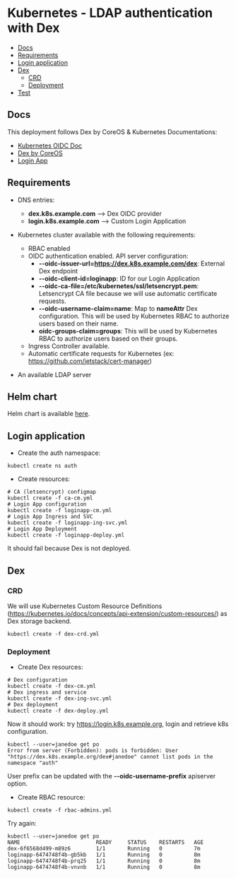 # Kubernetes - LDAP authentication with Dex

* [Docs](#docs)
* [Requirements](#requirements)
* [Login application](#login-application)
* [Dex](#dex)
  * [CRD](#crd)
  * [Deployment](#deployment)
* [Test](#test)

## Docs

This deployment follows Dex by CoreOS & Kubernetes Documentations:

* [Kubernetes OIDC Doc](https://kubernetes.io/docs/admin/authentication/#option-1---oidc-authenticator)
* [Dex by CoreOS](https://github.com/coreos/dex)
* [Login App](https://github.com/Flav35/loginapp)

## Requirements

* DNS entries:
  * **dex.k8s.example.com** --> Dex OIDC provider
  * **login.k8s.example.com** --> Custom Login Application

* Kubernetes cluster available with the following requirements:
  * RBAC enabled
  * OIDC authentication enabled. API server configuration:
    * **--oidc-issuer-url=https://dex.k8s.example.com/dex**: External Dex endpoint
    * **--oidc-client-id=loginapp**: ID for our Login Application
    * **--oidc-ca-file=/etc/kubernetes/ssl/letsencrypt.pem**: Letsencrypt CA file because we will use automatic certificate requests.
    * **--oidc-username-claim=name**: Map to **nameAttr** Dex configuration. This will be used by Kubernetes RBAC to authorize users based on their name.
    * **oidc-groups-claim=groups**: This will be used by Kubernetes RBAC to authorize users based on their groups.
  * Ingress Controller available.
  * Automatic certificate requests for Kubernetes (ex: https://github.com/jetstack/cert-manager)

* An available LDAP server

## Helm chart

Helm chart is available [here](./charts/k8s-ldap).

## Login application

* Create the auth namespace:

```shell
kubectl create ns auth
```

* Create resources:

```shell
# CA (letsencrypt) configmap
kubectl create -f ca-cm.yml
# Login App configuration
kubectl create -f loginapp-cm.yml
# Login App Ingress and SVC
kubectl create -f loginapp-ing-svc.yml
# Login App Deployment
kubectl create -f loginapp-deploy.yml
```

It should fail because Dex is not deployed.

## Dex

### CRD

We will use Kubernetes Custom Resource Definitions (https://kubernetes.io/docs/concepts/api-extension/custom-resources/) as Dex storage backend.

```shell
kubectl create -f dex-crd.yml
```

### Deployment

* Create Dex resources:

```shell
# Dex configuration
kubectl create -f dex-cm.yml
# Dex ingress and service
kubectl create -f dex-ing-svc.yml
# Dex deployment
kubectl create -f dex-deploy.yml
```

Now it should work: try https://login.k8s.example.org, login and retrieve k8s configuration.

```shell
kubectl --user=janedoe get po
Error from server (Forbidden): pods is forbidden: User "https://dex.k8s.example.org/dex#janedoe" cannot list pods in the namespace "auth"
```

User prefix can be updated with the **--oidc-username-prefix** apiserver option.

* Create RBAC resource:

```shell
kubectl create -f rbac-admins.yml
```

Try again:

```shell
kubectl --user=janedoe get po
NAME                        READY     STATUS    RESTARTS   AGE
dex-6f6568d499-m89z6        1/1       Running   0          7m
loginapp-6474748f4b-gb5kb   1/1       Running   0          8m
loginapp-6474748f4b-prq25   1/1       Running   0          8m
loginapp-6474748f4b-vnvnb   1/1       Running   0          8m
```

